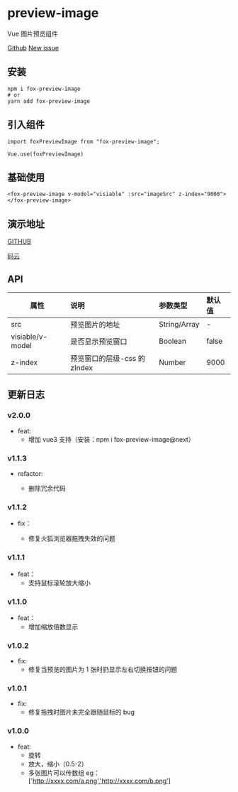 # preview-image

Vue 图片预览组件

[Github](https://github.com/GuoJikun/preview-image)
[New issue](https://github.com/GuoJikun/preview-image/issues/new)

## 安装

```
npm i fox-preview-image
# or
yarn add fox-preview-image
```

## 引入组件

```
import foxPreviewImage from "fox-preview-image";

Vue.use(foxPreviewImage)
```

## 基础使用

```
<fox-preview-image v-model="visiable" :src="imageSrc" z-index="9000"></fox-preview-image>
```

## 演示地址

[GITHUB](https://guojikun.github.io/preview-image/)

[码云](https://guojikun_admin.gitee.io/preview-image/)

## API

| 属性             | 说明                         | 参数类型     | 默认值 |
| ---------------- | :--------------------------- | :----------- | :----- |
| src              | 预览图片的地址               | String/Array | -      |
| visiable/v-model | 是否显示预览窗口             | Boolean      | false  |
| z-index          | 预览窗口的层级-css 的 zIndex | Number       | 9000   |

## 更新日志

### v2.0.0

-   feat:
    -   增加 vue3 支持（安装：npm i fox-preview-image@next）

### v1.1.3

-   refactor:

    -   删除冗余代码

### v1.1.2

-   fix：

    -   修复火狐浏览器拖拽失效的问题

### v1.1.1

-   feat：
    -   支持鼠标滚轮放大缩小

### v1.1.0

-   feat：
    -   增加缩放倍数显示

### v1.0.2

-   fix:
    -   修复当预览的图片为 1 张时扔显示左右切换按钮的问题

### v1.0.1

-   fix:
    -   修复拖拽时图片未完全跟随鼠标的 bug

### v1.0.0

-   feat:
    -   旋转
    -   放大，缩小（0.5-2）
    -   多张图片可以传数组 eg：['http://xxxx.com/a.png','http://xxxx.com/b.png']
